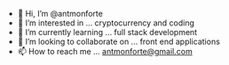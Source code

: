 - 👋 Hi, I’m @antmonforte
- 👀 I’m interested in ... cryptocurrency and coding
- 🌱 I’m currently learning ... full stack development
- 💞️ I’m looking to collaborate on ... front end applications
- 📫 How to reach me ... antmonforte@gmail.com

<!---
antmonforte/antmonforte is a ✨ special ✨ repository because its `README.md` (this file) appears on your GitHub profile.
You can click the Preview link to take a look at your changes.
--->
